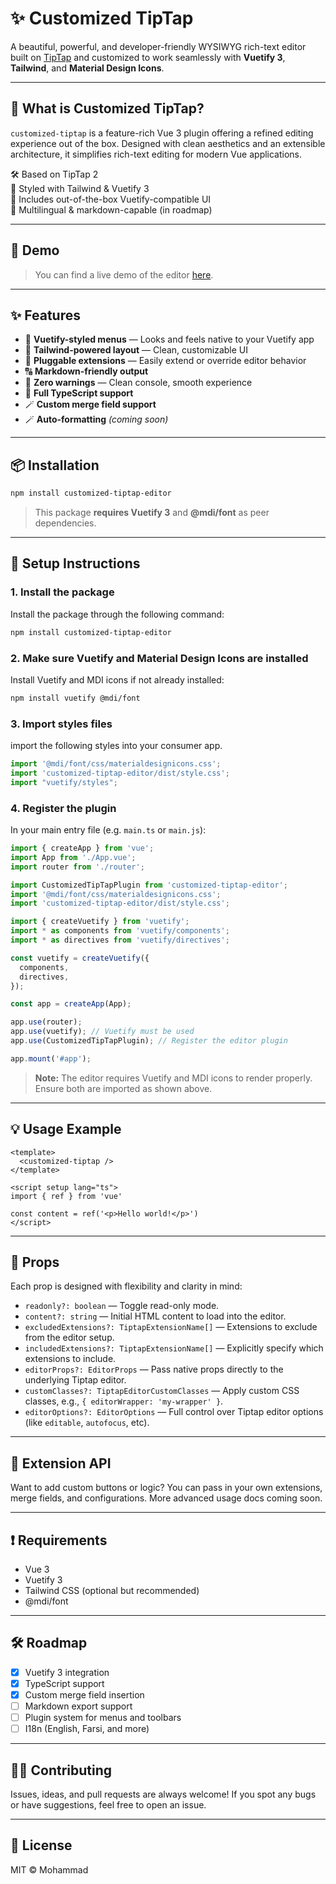 # ✨ Customized TipTap

A beautiful, powerful, and developer-friendly WYSIWYG rich-text editor built on [TipTap](https://tiptap.dev) and customized to work seamlessly with **Vuetify 3**, **Tailwind**, and **Material Design Icons**.

---

## 📌 What is Customized TipTap?

`customized-tiptap` is a feature-rich Vue 3 plugin offering a refined editing experience out of the box. Designed with clean aesthetics and an extensible architecture, it simplifies rich-text editing for modern Vue applications.

🛠 Based on TipTap 2  
🎨 Styled with Tailwind & Vuetify 3  
🔗 Includes out-of-the-box Vuetify-compatible UI  
💬 Multilingual & markdown-capable (in roadmap)

---

## 🚀 Demo

> You can find a live demo of the editor [here](https://stackblitz.com/edit/sb1-1v6rwvd9?file=README.md).

---

## ✨ Features

- 📐 **Vuetify-styled menus** — Looks and feels native to your Vuetify app
- 🎨 **Tailwind-powered layout** — Clean, customizable UI
- 🧩 **Pluggable extensions** — Easily extend or override editor behavior
- 🔠 **Markdown-friendly output**
- 🧼 **Zero warnings** — Clean console, smooth experience
- 🧠 **Full TypeScript support**
- 🪄 **Custom merge field support**
- 🪄 **Auto-formatting** *(coming soon)*

---

## 📦 Installation

```bash
npm install customized-tiptap-editor
```

> This package **requires Vuetify 3** and **@mdi/font** as peer dependencies.

---

## 🚀 Setup Instructions

### 1. Install the package

Install the package through the following command:
```bash
npm install customized-tiptap-editor
```

### 2. Make sure Vuetify and Material Design Icons are installed

Install Vuetify and MDI icons if not already installed:

```bash
npm install vuetify @mdi/font
```

### 3. Import styles files

import the following styles into your consumer app.

```ts
import '@mdi/font/css/materialdesignicons.css';
import 'customized-tiptap-editor/dist/style.css';
import "vuetify/styles";
```

### 4. Register the plugin

In your main entry file (e.g. `main.ts` or `main.js`):

```ts
import { createApp } from 'vue';
import App from './App.vue';
import router from './router';

import CustomizedTipTapPlugin from 'customized-tiptap-editor';
import '@mdi/font/css/materialdesignicons.css';
import 'customized-tiptap-editor/dist/style.css';

import { createVuetify } from 'vuetify';
import * as components from 'vuetify/components';
import * as directives from 'vuetify/directives';

const vuetify = createVuetify({
  components,
  directives,
});

const app = createApp(App);

app.use(router);
app.use(vuetify); // Vuetify must be used
app.use(CustomizedTipTapPlugin); // Register the editor plugin

app.mount('#app');
```

> **Note:** The editor requires Vuetify and MDI icons to render properly. Ensure both are imported as shown above.

---

## 💡 Usage Example

```vue
<template>
  <customized-tiptap />
</template>

<script setup lang="ts">
import { ref } from 'vue'

const content = ref('<p>Hello world!</p>')
</script>
```

---

## 🧪 Props

Each prop is designed with flexibility and clarity in mind:

- `readonly?: boolean` — Toggle read-only mode.
- `content?: string` — Initial HTML content to load into the editor.
- `excludedExtensions?: TiptapExtensionName[]` — Extensions to exclude from the editor setup.
- `includedExtensions?: TiptapExtensionName[]` — Explicitly specify which extensions to include.
- `editorProps?: EditorProps` — Pass native props directly to the underlying Tiptap editor.
- `customClasses?: TiptapEditorCustomClasses` — Apply custom CSS classes, e.g., `{ editorWrapper: 'my-wrapper' }`.
- `editorOptions?: EditorOptions` — Full control over Tiptap editor options (like `editable`, `autofocus`, etc).

---

## 🧩 Extension API

Want to add custom buttons or logic? You can pass in your own extensions, merge fields, and configurations. More advanced usage docs coming soon.

---

## ❗ Requirements

- Vue 3
- Vuetify 3
- Tailwind CSS (optional but recommended)
- @mdi/font

---

## 🛠 Roadmap

- [x] Vuetify 3 integration
- [x] TypeScript support
- [x] Custom merge field insertion
- [ ] Markdown export support
- [ ] Plugin system for menus and toolbars
- [ ] I18n (English, Farsi, and more)

---

## 🧑‍💻 Contributing

Issues, ideas, and pull requests are always welcome! If you spot any bugs or have suggestions, feel free to open an issue.

---

## 📄 License

MIT © Mohammad



